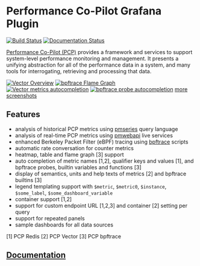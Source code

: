 # Performance Co-Pilot Grafana Plugin

[![Build Status](https://github.com/performancecopilot/grafana-pcp/workflows/CI/badge.svg)](https://github.com/performancecopilot/grafana-pcp/actions?query=workflow:CI)
[![Documentation Status](https://readthedocs.org/projects/grafana-pcp/badge/?version=latest)](https://grafana-pcp.readthedocs.io/en/latest/?badge=latest)

[Performance Co-Pilot (PCP)](https://pcp.io) provides a framework and services to support system-level performance monitoring and management.
It presents a unifying abstraction for all of the performance data in a system, and many tools for interrogating, retrieving and processing that data.

[![Vector Overview](https://raw.githubusercontent.com/performancecopilot/grafana-pcp/master/src/img/screenshots/vector-overview.png)](https://raw.githubusercontent.com/performancecopilot/grafana-pcp/master/src/img/screenshots/vector-overview.png)
[![bpftrace Flame Graph](https://raw.githubusercontent.com/performancecopilot/grafana-pcp/master/src/img/screenshots/bpftrace-flame-graph.png)](https://raw.githubusercontent.com/performancecopilot/grafana-pcp/master/src/img/screenshots/bpftrace-flame-graph.png)
[![Vector metrics autocompletion](https://raw.githubusercontent.com/performancecopilot/grafana-pcp/master/src/img/screenshots/vector-metric-autocompletion.png)](https://raw.githubusercontent.com/performancecopilot/grafana-pcp/master/src/img/screenshots/vector-metric-autocompletion.png)
[![bpftrace probe autocompletion](https://raw.githubusercontent.com/performancecopilot/grafana-pcp/master/src/img/screenshots/bpftrace-probe-autocompletion.png)](https://raw.githubusercontent.com/performancecopilot/grafana-pcp/master/src/img/screenshots/bpftrace-probe-autocompletion.png)
[more screenshots](https://github.com/performancecopilot/grafana-pcp/tree/master/src/img/screenshots)

## Features
* analysis of historical PCP metrics using [pmseries](https://www.mankier.com/1/pmseries) query language
* analysis of real-time PCP metrics using [pmwebapi](https://www.mankier.com/3/PMWEBAPI) live services
* enhanced Berkeley Packet Filter (eBPF) tracing using [bpftrace](https://www.mankier.com/8/bpftrace) scripts
* automatic rate conversation for counter metrics
* heatmap, table and flame graph [3] support
* auto completion of metric names [1,2], qualifier keys and values [1], and bpftrace probes, builtin variables and functions [3]
* display of semantics, units and help texts of metrics [2] and bpftrace builtins [3]
* legend templating support with `$metric`, `$metric0`, `$instance`, `$some_label`, `$some_dashboard_variable`
* container support [1,2]
* support for custom endpoint URL [1,2,3] and container [2] setting per query
* support for repeated panels
* sample dashboards for all data sources

[1] PCP Redis
[2] PCP Vector
[3] PCP bpftrace

## [Documentation](https://grafana-pcp.readthedocs.io)
